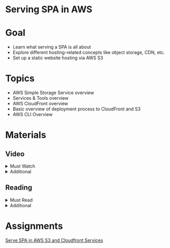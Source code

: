 # Serving SPA in AWS

# Goal

- Learn what serving a SPA is all about
- Explore different hosting-related concepts like object storage, CDN, etc.
- Set up a static website hosting via AWS S3

# Topics

- AWS Simple Storage Service overview
- Services & Tools overview
- AWS CloudFront overview
- Basic overview of deployment process to CloudFront and S3
- AWS CLI Overview

# Materials

## Video

<details>
  <summary>Must Watch</summary>

  The following content provides enough info to complete the task.

  <blockquote>

  <details>
    <summary>In English</summary>

   <blockquote>

   - [AWS Simple storage service (S3) - part1. Introduction](https://videoportal.epam.com/video/GoPjaNyQqBlvyn1d76AN), ~1 mins
   - [AWS Simple storage service (S3) - part2. Basic theory](https://videoportal.epam.com/video/wPQe73OQkA2XOln7Aqnr), ~11 mins
   - [AWS Simple storage service (S3) - part3. Advanced features](https://videoportal.epam.com/video/MRwdYoVgQmdAWB84a3bL), ~13 mins
   - [Website hosting with S3 and CloudFront - part 1](https://videoportal.epam.com/video/lNdwY9xWNBgG96kbay2G), ~4 mins
   - [Website hosting with S3 and CloudFront - part 2. Using AWS Cloud Development Kit (CDK)](https://videoportal.epam.com/video/59pZaAyWXBDLD29laNzq), ~5 mins
   </blockquote>
  </details>

  <details>
    <summary>In Russian</summary>

   <blockquote>

   - [RU Introduction](https://videoportal.epam.com/video/1g5mYRkyL8KMd4oPJWoD), ~3 mins
   - [RU S3 Intro](https://videoportal.epam.com/video/wPQe73vEnLBglxqOJAqn), ~2 mins
   - [RU CloudFront Intro](https://videoportal.epam.com/video/MNnV7g033NDoBklWa0b3), ~4 mins
   - [RU Manual Deployment to S3](https://videoportal.epam.com/video/MRwdYoVggXxDNDr4a3bL), ~16 mins
   - [RU AWS CLI Intro](https://videoportal.epam.com/video/Dj6qaB2WWGqqk06ragPW), ~1 mins
   - [RU Homework](https://videoportal.epam.com/video/Vr9Q7zywwrmgVG9mJMpG), ~3 mins
   </blockquote>
  </details>

  </blockquote>

</details>

<details>
  <summary>Additional</summary>

  The following content provides more info for further studies.

  <blockquote>
  
  <details>
    <summary>In English</summary>
   <blockquote>

   - [Free and Easy guide how to host website on AWS Cloud in 5 minutes](https://youtu.be/4AYF_Vo36sU), ~4mins
   - [AWS S3 Core Concepts](https://www.youtube.com/watch?v=tfU0JEZjcsg), 27 mins
   - [AWS S3 Hands-On Tutorial](https://www.youtube.com/watch?v=XGcoeEyt2UM), ~45 mins
   - [AWS CloudFront Hands-On Tutorial](https://www.youtube.com/watch?v=Vr4N_ZA-uGo), ~15 mins
   - [React App on AWS S3 with Static Hosting + Cloudfront](https://www.youtube.com/watch?v=mls8tiiI3uc), ~35 mins
   </blockquote>
   </details>
  </blockquote>

</details>

## Reading

<details>
  <summary>Must Read</summary>

  The following content provides enough info to complete the task.

  <blockquote>

  - [What is Amazon S3](https://docs.aws.amazon.com/AmazonS3/latest/userguide/Welcome.html)
  - [Getting started with Amazon S3](https://docs.aws.amazon.com/AmazonS3/latest/userguide/GetStartedWithS3.html)
  - [AWS S3 FAQs](https://aws.amazon.com/s3/faqs/)
  - [What is the AWS CDK?](https://docs.aws.amazon.com/cdk/v2/guide/home.html)
  - [Getting started with the AWS CDK](https://docs.aws.amazon.com/cdk/v2/guide/getting_started.html)
  </blockquote>

</details>

<details>
  <summary>Additional</summary>

  The following content provides more info for further studies.

  <blockquote>

  - [Tutorial: Configuring a static website on Amazon S3](https://docs.aws.amazon.com/AmazonS3/latest/userguide/HostingWebsiteOnS3Setup.html)
  - [What AWS service should you use to publish a web site](https://adrianhall.github.io/cloud/2019/01/31/which-aws-service-for-hosting/)
  - [AWS S3 Buckets Overview](https://docs.aws.amazon.com/AmazonS3/latest/userguide/UsingBucket.html)
  - [Pseudo Parameters Reference](https://docs.aws.amazon.com/AWSCloudFormation/latest/UserGuide/pseudo-parameter-reference.html)
  - [Example of deploying static site with AWS CDK](https://github.com/EPAM-JS-Competency-center/nodejs-aws-cdk-starter)
  </blockquote>

</details>

# Assignments

[Serve SPA in AWS S3 and Cloudfront Services](task.md)
